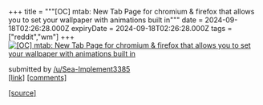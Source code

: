 +++
title = """[OC] mtab: New Tab Page for chromium & firefox that allows you to set your wallpaper with animations built in"""
date = 2024-09-18T02:26:28.000Z
expiryDate = 2024-09-18T02:26:28.000Z
tags = ["reddit","wm"]
+++
[![[OC] mtab: New Tab Page for chromium & firefox that allows you to set your wallpaper with animations built in](https://external-preview.redd.it/bWcwbDZ3Z3BhaHBkMXuNOFQSLYlHlMbQjAKkHPYf36bVP7EwqUwbJpd6tygP.png?width=640&crop=smart&auto=webp&s=635a59317485d2d9e10d9d6ceddcee947d8702ef "[OC] mtab: New Tab Page for chromium & firefox that allows you to set your wallpaper with animations built in")](https://www.reddit.com/r/unixporn/comments/1fji6xw/oc_mtab_new_tab_page_for_chromium_firefox_that/)

submitted by [/u/Sea-Implement3385](https://www.reddit.com/user/Sea-Implement3385)  
[\[link\]](https://v.redd.it/ztvs9vgpahpd1) [\[comments\]](https://www.reddit.com/r/unixporn/comments/1fji6xw/oc_mtab_new_tab_page_for_chromium_firefox_that/)

[[source]](https://www.reddit.com/r/unixporn/comments/1fji6xw/oc_mtab_new_tab_page_for_chromium_firefox_that/)
